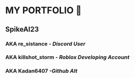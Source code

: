 # MY PORTFOLIO 🔦
## SpikeAI23 
### AKA **re_sistance** - *Discord User*
### AKA **killshot_storm** - *Roblox Developing Account*
### AKA **Kadan6407** *-Github Alt*
